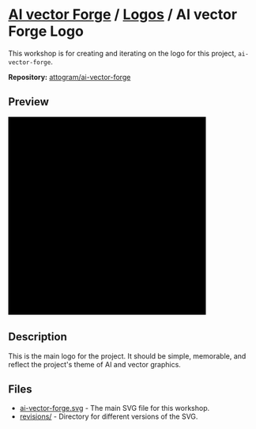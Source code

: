 # [AI vector Forge](../../README.md) / [Logos](../../logos/README.md) / AI vector Forge Logo

This workshop is for creating and iterating on the logo for this project, `ai-vector-forge`.

**Repository:** [attogram/ai-vector-forge](https://github.com/attogram/ai-vector-forge)

## Preview

![AI vector Forge Logo](./ai-vector-forge.svg)

## Description

This is the main logo for the project. It should be simple, memorable, and reflect the project's theme of AI and vector graphics.

## Files

- [ai-vector-forge.svg](./ai-vector-forge.svg) - The main SVG file for this workshop.
- [revisions/](./revisions/README.md) - Directory for different versions of the SVG.
